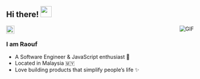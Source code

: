 ## Hi there! <img src="https://raw.githubusercontent.com/iampavangandhi/iampavangandhi/master/gifs/Hi.gif" width="30px"></h2>

<a href="https://www.linkedin.com/in/raouf-fathi-aa3a81131/">
  <img align="left" alt="Raouf's Linkdein" width="22px" src="https://cdn.jsdelivr.net/npm/simple-icons@v3/icons/linkedin.svg" />
</a>
<img align="right" alt="GIF" src="https://media.giphy.com/media/zOvBKUUEERdNm/giphy.gif" />
<br>

### I am Raouf
- A Software Engineer & JavaScript enthusiast 🦸
- Located in Malaysia 🇲🇾
- Love building products that simplify people’s life ✨
